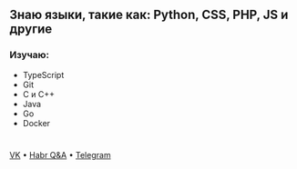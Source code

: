 ## Знаю языки, такие как: Python, CSS, PHP, JS и другие
### Изучаю: 
- TypeScript
- Git
- C и C++
- Java
- Go
- Docker
#
[VK](https://vk.com/imducked) • [Habr Q&A](https://qna.habr.com/user/imducked) • [Telegram](https://t.me/imducked)
